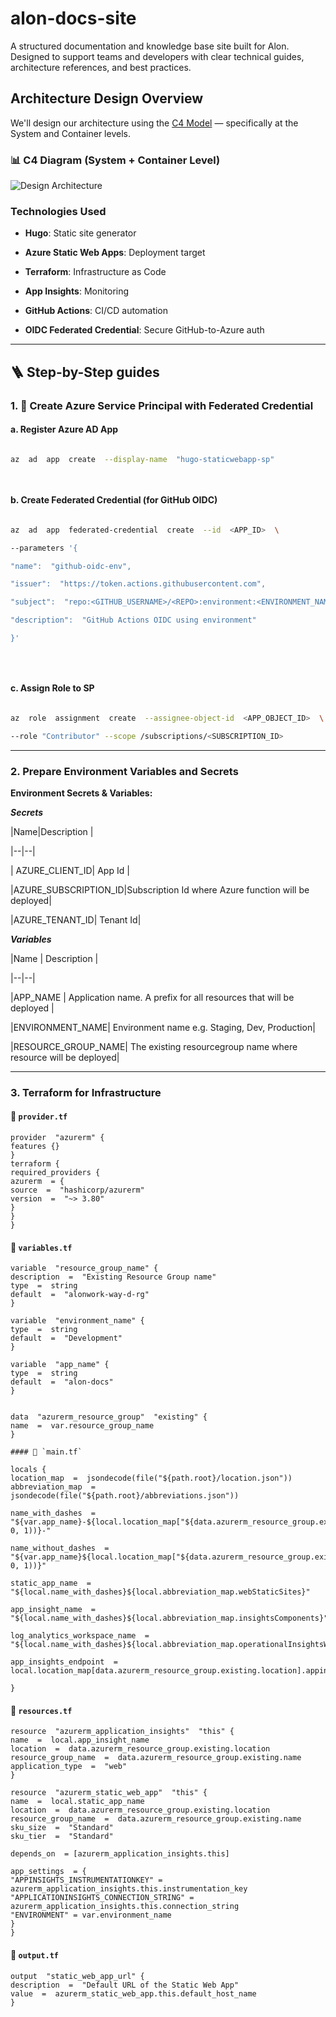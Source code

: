 # alon-docs-site

A structured documentation and knowledge base site built for Alon. Designed to support teams and developers with clear technical guides, architecture references, and best practices.

  

## Architecture Design Overview

  

We'll design our architecture using the [C4 Model](https://c4model.com/) — specifically at the System and Container levels.

  

### 📊 C4 Diagram (System + Container Level)

  

![Design Architecture](https://github.com/bryantugade/alon-docs-poc/blob/main/images/design-infrastructure-alon-docs.png)

  

### Technologies Used

  

-  **Hugo**: Static site generator

-  **Azure Static Web Apps**: Deployment target

-  **Terraform**: Infrastructure as Code

-  **App Insights**: Monitoring

-  **GitHub Actions**: CI/CD automation

-  **OIDC Federated Credential**: Secure GitHub-to-Azure auth

---

## 🪜 Step-by-Step guides

  

### 1. 🔐 Create Azure Service Principal with Federated Credential

  

#### a. Register Azure AD App

  

```bash

az  ad  app  create  --display-name  "hugo-staticwebapp-sp"

  

```

  

#### b. Create Federated Credential (for GitHub OIDC)

  

```bash

az  ad  app  federated-credential  create  --id  <APP_ID>  \

--parameters '{

"name":  "github-oidc-env",

"issuer":  "https://token.actions.githubusercontent.com",

"subject":  "repo:<GITHUB_USERNAME>/<REPO>:environment:<ENVIRONMENT_NAME>",

"description":  "GitHub Actions OIDC using environment"

}'

  
  

```

  

#### c. Assign Role to SP

  

```bash

az  role  assignment  create  --assignee-object-id  <APP_OBJECT_ID>  \

--role "Contributor" --scope /subscriptions/<SUBSCRIPTION_ID>

```

  

----------

  

### 2. Prepare Environment Variables and Secrets

  

**Environment Secrets & Variables:**

  

***Secrets***

|Name|Description |

|--|--|

| AZURE_CLIENT_ID| App Id |

|AZURE_SUBSCRIPTION_ID|Subscription Id where Azure function will be deployed|

|AZURE_TENANT_ID| Tenant Id|

  

***Variables***

|Name | Description |

|--|--|

|APP_NAME | Application name. A prefix for all resources that will be deployed |

|ENVIRONMENT_NAME| Environment name e.g. Staging, Dev, Production|

|RESOURCE_GROUP_NAME| The existing resourcegroup name where resource will be deployed|

  

----------
### 3. Terraform for Infrastructure

#### 📄 `provider.tf`
```hcl
provider  "azurerm" {
features {}
}
terraform {
required_providers {
azurerm  = {
source  =  "hashicorp/azurerm"
version  =  "~> 3.80"
}
}
}
```

#### 📄 `variables.tf`
```hcl
variable  "resource_group_name" {
description  =  "Existing Resource Group name"
type  =  string
default  =  "alonwork-way-d-rg"
}

variable  "environment_name" {
type  =  string
default  =  "Development"
}

variable  "app_name" {
type  =  string
default  =  "alon-docs"
}
```


```hcl
  
data  "azurerm_resource_group"  "existing" {
name  =  var.resource_group_name
}

#### 📄 `main.tf`  

locals {
location_map  =  jsondecode(file("${path.root}/location.json"))
abbreviation_map  =  jsondecode(file("${path.root}/abbreviations.json"))

name_with_dashes  =  "${var.app_name}-${local.location_map["${data.azurerm_resource_group.existing.location}"].alias}-${lower(substr(var.environment_name, 0, 1))}-"

name_without_dashes  =  "${var.app_name}${local.location_map["${data.azurerm_resource_group.existing.location}"].alias}${lower(substr(var.environment_name, 0, 1))}"

static_app_name  =  "${local.name_with_dashes}${local.abbreviation_map.webStaticSites}"

app_insight_name  =  "${local.name_with_dashes}${local.abbreviation_map.insightsComponents}"

log_analytics_workspace_name  =  "${local.name_with_dashes}${local.abbreviation_map.operationalInsightsWorkspaces}"

app_insights_endpoint  =  local.location_map[data.azurerm_resource_group.existing.location].appinsights_endpoint

}
```

#### 📄 `resources.tf`

```hcl
resource  "azurerm_application_insights"  "this" {
name  =  local.app_insight_name
location  =  data.azurerm_resource_group.existing.location
resource_group_name  =  data.azurerm_resource_group.existing.name
application_type  =  "web"
}

resource  "azurerm_static_web_app"  "this" {
name  =  local.static_app_name
location  =  data.azurerm_resource_group.existing.location
resource_group_name  =  data.azurerm_resource_group.existing.name
sku_size  =  "Standard"
sku_tier  =  "Standard"

depends_on  = [azurerm_application_insights.this]

app_settings  = {
"APPINSIGHTS_INSTRUMENTATIONKEY" = azurerm_application_insights.this.instrumentation_key
"APPLICATIONINSIGHTS_CONNECTION_STRING" = azurerm_application_insights.this.connection_string
"ENVIRONMENT" = var.environment_name
}
}
```
#### 📄 `output.tf`

```hcl
output  "static_web_app_url" {
description  =  "Default URL of the Static Web App"
value  =  azurerm_static_web_app.this.default_host_name
}
```

